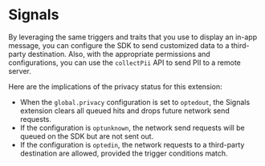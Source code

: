 # Signals

By leveraging the same triggers and traits that you use to display an in-app message, you can configure the SDK to send customized data to a third-party destination. Also, with the appropriate permissions and configurations, you can use the `collectPii` API to send PII to a remote server.

Here are the implications of the privacy status for this extension:

* When the `global.privacy` configuration is set to `optedout`, the Signals extension clears all queued hits and drops future network send requests.
* If the configuration is `optunknown`, the network send requests will be queued on the SDK but are not sent out.
* If the configuration is `optedin`, the network requests to a third-party destination are allowed, provided the trigger conditions match.

